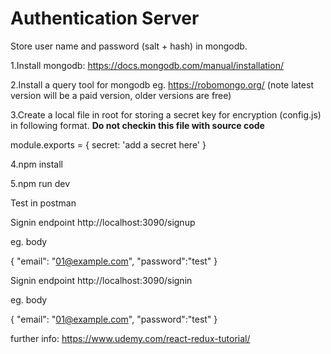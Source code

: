 # Authentication Server

Store user name and password (salt + hash) in mongodb.

1.Install mongodb: https://docs.mongodb.com/manual/installation/

2.Install a query tool for mongodb eg. https://robomongo.org/ (note latest version will be a paid version, older versions are free)

3.Create a local file in root for storing a secret key for encryption (config.js) in following format. **Do not checkin this file with source code**

module.exports = { 
    secret: 'add a secret here'
}

4.npm install

5.npm run dev

Test in postman

Signin endpoint http://localhost:3090/signup

eg. body

{
	"email": "01@example.com",
	"password":"test"
}

Signin endpoint http://localhost:3090/signin

eg. body

{
	"email": "01@example.com",
	"password":"test"
}

further info: https://www.udemy.com/react-redux-tutorial/

